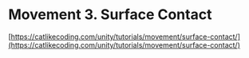 # Movement 3. Surface Contact

[https://catlikecoding.com/unity/tutorials/movement/surface-contact/](https://catlikecoding.com/unity/tutorials/movement/surface-contact/)
